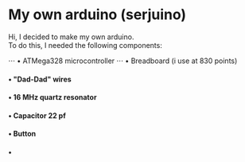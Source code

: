 # My own arduino (serjuino)
Hi, I decided to make my own arduino.  
To do this, I needed the following components:  
  
⋅⋅⋅  • ATMega328 microcontroller 
⋅⋅⋅  • Breadboard (i use at 830 points) 
####  • "Dad-Dad" wires
####  • 16 MHz quartz resonator
####  • Capacitor 22 pf
####  • Button 
####  •
